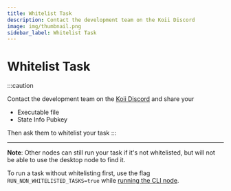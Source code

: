 ```yaml
---
title: Whitelist Task
description: Contact the development team on the Koii Discord
image: img/thumbnail.png
sidebar_label: Whitelist Task
---
```


# Whitelist Task

:::caution

Contact the development team on the [Koii Discord](https://discord.gg/koii) and share your&#x20;

- Executable file
- State Info Pubkey

Then ask them to whitelist your task
:::

---

**Note**: Other nodes can still run your task if it's not whitelisted, but will not be able to use the desktop node to find it.&#x20;

To run a task without whitelisting first, use the flag `RUN_NON_WHITELISTED_TASKS=true` while [running the CLI node](/develop/microservices-and-tasks/run-a-task-node).
